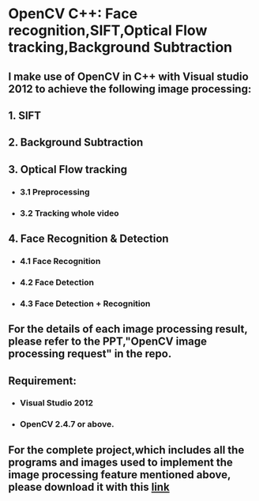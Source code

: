 # OpenCV C++: Face recognition,SIFT,Optical Flow tracking,Background Subtraction 
## I make use of OpenCV in C++ with Visual studio 2012 to achieve the following image processing:
## 1.  SIFT
## 2.  Background Subtraction
## 3.  Optical Flow tracking
   - ### 3.1 Preprocessing 
   - ### 3.2 Tracking whole video 
## 4. Face Recognition & Detection 
   - ### 4.1 Face Recognition 
   - ### 4.2 Face Detection 
   - ### 4.3 Face Detection + Recognition 
   
## For the details of each image processing result, please refer to the PPT,"OpenCV image processing request" in the repo.
## Requirement:
- ### Visual Studio 2012
- ### OpenCV 2.4.7 or above.
## For the complete project,which includes all the programs and images used to implement the image processing feature mentioned above, please download it with this [link](https://drive.google.com/file/d/1J-WrxQHtTqhORK4FZDjrPSpzvIaWOrIY/view?usp=sharing)

